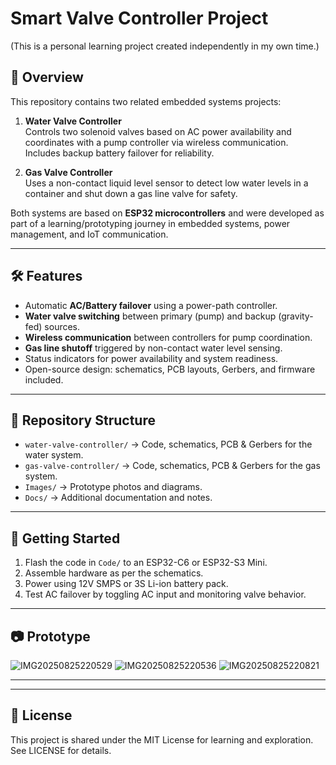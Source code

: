 # Smart Valve Controller Project

(This is a personal learning project created independently in my own time.)

## 📌 Overview
This repository contains two related embedded systems projects:
1. **Water Valve Controller**  
   Controls two solenoid valves based on AC power availability and coordinates with a pump controller via wireless communication. Includes backup battery failover for reliability.

2. **Gas Valve Controller**  
   Uses a non-contact liquid level sensor to detect low water levels in a container and shut down a gas line valve for safety.

Both systems are based on **ESP32 microcontrollers** and were developed as part of a learning/prototyping journey in embedded systems, power management, and IoT communication.

---

## 🛠 Features
- Automatic **AC/Battery failover** using a power-path controller.
- **Water valve switching** between primary (pump) and backup (gravity-fed) sources.
- **Wireless communication** between controllers for pump coordination.
- **Gas line shutoff** triggered by non-contact water level sensing.
- Status indicators for power availability and system readiness.
- Open-source design: schematics, PCB layouts, Gerbers, and firmware included.

---

## 📂 Repository Structure
- `water-valve-controller/` → Code, schematics, PCB & Gerbers for the water system.  
- `gas-valve-controller/` → Code, schematics, PCB & Gerbers for the gas system.  
- `Images/` → Prototype photos and diagrams.  
- `Docs/` → Additional documentation and notes.  

---

## 🚀 Getting Started
1. Flash the code in `Code/` to an ESP32-C6 or ESP32-S3 Mini.  
2. Assemble hardware as per the schematics.  
3. Power using 12V SMPS or 3S Li-ion battery pack.  
4. Test AC failover by toggling AC input and monitoring valve behavior.

---

## 📷 Prototype
![IMG20250825220529](https://github.com/user-attachments/assets/ed84ee83-baf1-4ad7-a9ab-3d0e0d52c419)
![IMG20250825220536](https://github.com/user-attachments/assets/9a97c550-537c-4db8-8acb-4bdbd9eebe59)
![IMG20250825220821](https://github.com/user-attachments/assets/3d2d70bf-929e-4c19-8255-78b0a606b6c6)


---
 

---

## 📜 License
This project is shared under the MIT License for learning and exploration. See LICENSE for details.
